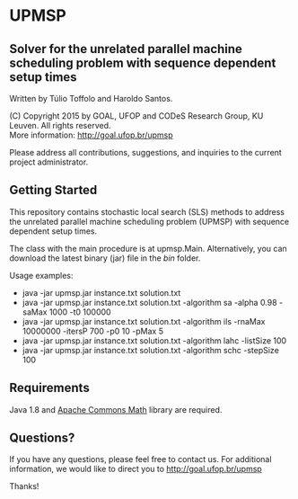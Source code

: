 # UPMSP

## Solver for the unrelated parallel machine scheduling problem with sequence dependent setup times

Written by Túlio Toffolo and Haroldo Santos.

(C) Copyright 2015 by GOAL, UFOP and CODeS Research Group, KU Leuven. All rights reserved.  
More information: http://goal.ufop.br/upmsp

Please address all contributions, suggestions, and inquiries to the current project administrator.

## Getting Started

This repository contains stochastic local search (SLS) methods to address the unrelated parallel machine scheduling problem (UPMSP) with sequence dependent setup times.

The class with the main procedure is at upmsp.Main.
Alternatively, you can download the latest binary (jar) file in the *bin* folder.

Usage examples:

- java -jar upmsp.jar instance.txt solution.txt
- java -jar upmsp.jar instance.txt solution.txt -algorithm sa -alpha 0.98 -saMax 1000 -t0 100000
- java -jar upmsp.jar instance.txt solution.txt -algorithm ils -rnaMax 10000000 -itersP 700 -p0 10 -pMax 5
- java -jar upmsp.jar instance.txt solution.txt -algorithm lahc -listSize 100
- java -jar upmsp.jar instance.txt solution.txt -algorithm schc -stepSize 100

## Requirements

Java 1.8 and [Apache Commons Math](https://commons.apache.org/proper/commons-math/ "Apache Commons Math") library are required.

## Questions?

If you have any questions, please feel free to contact us.
For additional information, we would like to direct you to http://goal.ufop.br/upmsp

Thanks!

